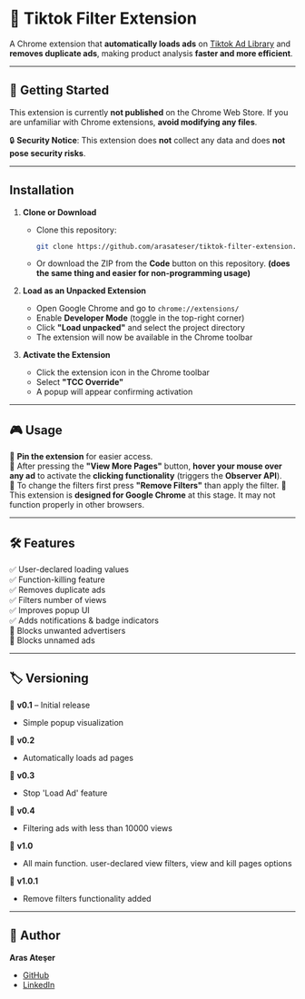 # 📌 Tiktok Filter Extension  

A Chrome extension that **automatically loads ads** on [Tiktok Ad Library](https://library.tiktok.com/ads) and **removes duplicate ads**, making product analysis **faster and more efficient**.  

---

## 🚀 Getting Started  

This extension is currently **not published** on the Chrome Web Store. If you are unfamiliar with Chrome extensions, **avoid modifying any files**.  

🔒 **Security Notice**: This extension does **not** collect any data and does **not pose security risks**.  

---

## Installation  

1. **Clone or Download**  
   - Clone this repository:  
     ```sh
     git clone https://github.com/arasateser/tiktok-filter-extension.git
     ```
   - Or download the ZIP from the **Code** button on this repository. **(does the same thing and easier for non-programming usage)**

2. **Load as an Unpacked Extension**  
   - Open Google Chrome and go to `chrome://extensions/`  
   - Enable **Developer Mode** (toggle in the top-right corner)  
   - Click **"Load unpacked"** and select the project directory  
   - The extension will now be available in the Chrome toolbar  

3. **Activate the Extension**  
   - Click the extension icon in the Chrome toolbar  
   - Select **"TCC Override"**  
   - A popup will appear confirming activation
  
---

## 🎮 Usage  

🚀 **Pin the extension** for easier access.  
🚀 After pressing the **"View More Pages"** button, **hover your mouse over any ad** to activate the **clicking functionality** (triggers the **Observer API**).  
🚀 To change the filters first press **"Remove Filters"** than apply the filter.
🚀 This extension is **designed for Google Chrome** at this stage. It may not function properly in other browsers.  

---

## 🛠 Features  

✅ User-declared loading values  
✅ Function-killing feature  
✅ Removes duplicate ads  
✅ Filters number of views  
✅ Improves popup UI  
✅ Adds notifications & badge indicators  
🔘 Blocks unwanted advertisers  
🔘 Blocks unnamed ads

---

## 🏷 Versioning  

📌 **v0.1** – Initial release  
- Simple popup visualization  

📌 **v0.2**  
- Automatically loads ad pages  

📌 **v0.3**  
- Stop 'Load Ad' feature  

📌 **v0.4**  
- Filtering ads with less than 10000 views  

📌 **v1.0**  
- All main function. user-declared view filters, view and kill pages options  

📌 **v1.0.1**  
- Remove filters functionality added
---

## 👤 Author  

**Aras Ateşer**  
- [GitHub](https://github.com/arasateser)
- [LinkedIn](https://www.linkedin.com/in/arasateser/)
